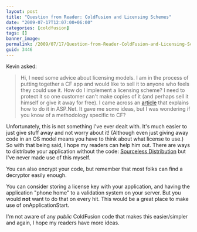 ```yaml
---
layout: post
title: "Question from Reader: ColdFusion and Licensing Schemes"
date: "2009-07-17T12:07:00+06:00"
categories: [coldfusion]
tags: []
banner_image: 
permalink: /2009/07/17/Question-from-Reader-ColdFusion-and-Licensing-Schemes
guid: 3446
---
```


Kevin asked:

<blockquote>
<p>
Hi, I need some advice about licensing models. I am in the process of putting together a CF app and would like to sell it to anyone who feels they could use it. How do I implement a licensing scheme? I need to protect it so one customer
can't make copies of it (and perhaps sell it himself or give it away for free). I came across an <a href="http://msdn.microsoft.com/en-us/library/aa479017.aspx">article</a> that explains how to do it in ASP.Net. It gave me some ideas, but I was wondering if you know of  a methodology specific to CF?
</p>
</blockquote>

Unfortunately, this is not something I've ever dealt with. It's much easier to just give stuff away and not worry about it! (Although even just giving away code in an OS model means you have to think about what license to use.) So with that being said, I hope my readers can help him out. There are ways to distribute your application without the code: <a href="http://livedocs.adobe.com/coldfusion/8/htmldocs/help.html?content=deploying_5.html">Sourceless Distribution</a> but I've never made use of this myself. 

You can also encrypt your code, but remember that most folks can find a decryptor easily enough. 

You can consider storing a license key with your application, and having the application "phone home" to a validation system on your server. But you would <b>not</b> want to do that on every hit. This would be a great place to make use of onApplicationStart.

I'm not aware of any <i>public</i> ColdFusion code that makes this easier/simpler and again, I hope my readers have more ideas.